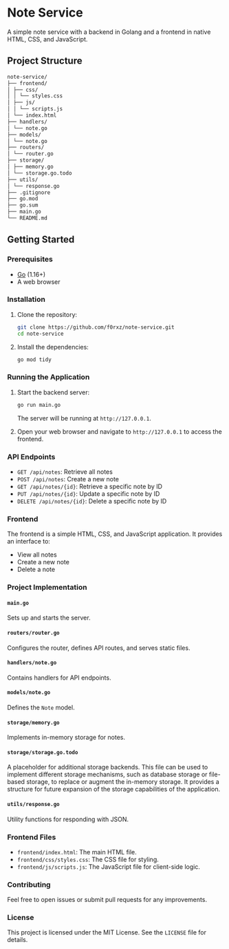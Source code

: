 # Note Service

A simple note service with a backend in Golang and a frontend in native HTML, CSS, and JavaScript.

## Project Structure
```bash
note-service/
├── frontend/
│ ├── css/
│ │ └── styles.css
│ ├── js/
│ │ └── scripts.js
│ └── index.html
├── handlers/
│ └── note.go
├── models/
│ └── note.go
├── routers/
│ └── router.go
├── storage/
│ ├── memory.go
│ └── storage.go.todo
├── utils/
│ └── response.go
├── .gitignore
├── go.mod
├── go.sum
├── main.go
└── README.md
```
## Getting Started

### Prerequisites

- [Go](https://golang.org/doc/install) (1.16+)
- A web browser

### Installation

1. Clone the repository:

    ```bash
    git clone https://github.com/f0rxz/note-service.git
    cd note-service
    ```

2. Install the dependencies:

    ```bash
    go mod tidy
    ```

### Running the Application

1. Start the backend server:

    ```bash
    go run main.go
    ```

    The server will be running at `http://127.0.0.1`.

2. Open your web browser and navigate to `http://127.0.0.1` to access the frontend.

### API Endpoints

- `GET /api/notes`: Retrieve all notes
- `POST /api/notes`: Create a new note
- `GET /api/notes/{id}`: Retrieve a specific note by ID
- `PUT /api/notes/{id}`: Update a specific note by ID
- `DELETE /api/notes/{id}`: Delete a specific note by ID

### Frontend

The frontend is a simple HTML, CSS, and JavaScript application. It provides an interface to:

- View all notes
- Create a new note
- Delete a note

### Project Implementation

#### `main.go`

Sets up and starts the server.

#### `routers/router.go`

Configures the router, defines API routes, and serves static files.

#### `handlers/note.go`

Contains handlers for API endpoints.

#### `models/note.go`

Defines the `Note` model.

#### `storage/memory.go`

Implements in-memory storage for notes.

#### `storage/storage.go.todo`

A placeholder for additional storage backends. This file can be used to implement different storage mechanisms, such as database storage or file-based storage, to replace or augment the in-memory storage. It provides a structure for future expansion of the storage capabilities of the application.

#### `utils/response.go`

Utility functions for responding with JSON.

### Frontend Files

- `frontend/index.html`: The main HTML file.
- `frontend/css/styles.css`: The CSS file for styling.
- `frontend/js/scripts.js`: The JavaScript file for client-side logic.

### Contributing

Feel free to open issues or submit pull requests for any improvements.

### License

This project is licensed under the MIT License. See the `LICENSE` file for details.
